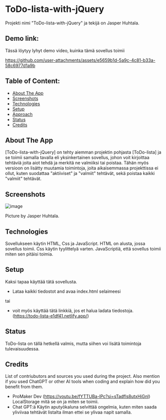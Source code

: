 # ToDo-lista-with-jQuery
Projekti nimi "ToDo-lista-with-jQuery" ja tekijä on Jasper Huhtala.

## Demo link:
Tässä löytyy lyhyt demo video, kuinka tämä sovellus toimii


https://github.com/user-attachments/assets/e5659b1d-5a9c-4c81-b33a-58c6977d1a9b


## Table of Content:

- [About The App](#about-the-app)
- [Screenshots](#screenshots)
- [Technologies](#technologies)
- [Setup](#setup)
- [Approach](#approach)
- [Status](#status)
- [Credits](#credits)

## About The App
[ToDo-lista-with-jQuery] on tehty aiemman projektin pohjasta [ToDo-lista] ja se toimii samalla tavalla eli yksinkertainen sovellus, johon voit kirjoittaa tehtäviä joita aiot tehdä ja merkitä ne valmiiksi tai poistaa.
Tähän myös versioon on lisätty muutamia toimintoja, joita aikaisemmassa projekttissa ei ollut, kuten suodattaa "aktiiviset" ja "valmiit" tehtävät, sekä poistaa kaikki "valmiit" tehtävät.

## Screenshots
![image](https://github.com/user-attachments/assets/1e4f1225-7a31-4d0d-b2b7-c9c2394baced)


Picture by Jasper Huhtala.

## Technologies
Sovellukseen käytin HTML, Css ja JavaScript.
HTML on alusta, jossa sovellus toimii.
Css käytin tyylittelyä varten.
JavaScriptiä, että sovellus toimii miten sen pitäisi toimia.

## Setup
Kaksi tapaa käyttää tätä sovellusta.

- Lataa kaikki tiedostot and avaa index.html selaimeesi

tai

- voit myös käyttää tätä linkkiä, jos et halua ladata tiedostoja. (https://todo-lista-e1df41.netlify.app/)

## Status
ToDo-lista on tällä hetkellä valmis, mutta siihen voi lisätä toimintoja tulevaisuudessa.

## Credits
List of contriubutors and sources you used during the project. Also mention if you used ChatGPT or other AI tools when coding and explain how did you benefit from them.
- ProMaker Dev (https://youtu.be/fYTTUBa-lPc?si=sTadfls8utxHiGnl) LocalStorage mitä se on ja miten se toimii. 
- Chat GPT:ä Käytin aputyökaluna selvittää ongelmia, kuten miten saada yliviivaa tehtävät listalta ilman ettei se ylivaa napit samalla.
